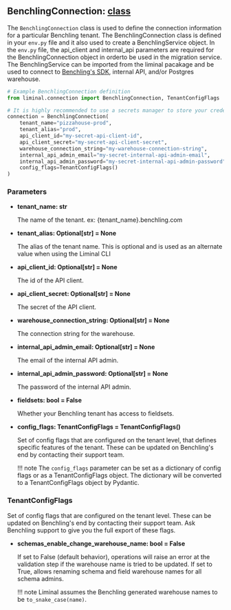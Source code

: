 ## BenchlingConnection: [class](https://github.com/dynotx/liminal-orm/blob/main/liminal/connection/benchling_connection.py)

The `BenchlingConnection` class is used to define the connection information for a particular Benchling tenant. The BenchlingConnection class is defined in your `env.py` file and it also used to create a BenchlingService object. In the `env.py` file, the api_client and internal_api parameters are required for the BenchlingConnection object in orderto be used in the migration service. The BenchlingService can be imported from the liminal pacakage and be used to connect to [Benchling's SDK](https://docs.benchling.com/docs/getting-started-with-the-sdk), internal API, and/or Postgres warehouse.

```python
# Example BenchlingConnection definition
from liminal.connection import BenchlingConnection, TenantConfigFlags

# It is highly recommended to use a secrets manager to store your credentials.
connection = BenchlingConnection(
    tenant_name="pizzahouse-prod",
    tenant_alias="prod",
    api_client_id="my-secret-api-client-id",
    api_client_secret="my-secret-api-client-secret",
    warehouse_connection_string="my-warehouse-connection-string",
    internal_api_admin_email="my-secret-internal-api-admin-email",
    internal_api_admin_password="my-secret-internal-api-admin-password",
    config_flags=TenantConfigFlags()
)
```

### Parameters

- **tenant_name: str**

    The name of the tenant. ex: {tenant_name}.benchling.com

- **tenant_alias: Optional[str] = None**

    The alias of the tenant name. This is optional and is used as an alternate value when using the Liminal CLI

- **api_client_id: Optional[str] = None**

    The id of the API client.

- **api_client_secret: Optional[str] = None**

    The secret of the API client.

- **warehouse_connection_string: Optional[str] = None**

    The connection string for the warehouse.

- **internal_api_admin_email: Optional[str] = None**

    The email of the internal API admin.

- **internal_api_admin_password: Optional[str] = None**

    The password of the internal API admin.

- **fieldsets: bool = False**

    Whether your Benchling tenant has access to fieldsets.

- **config_flags: TenantConfigFlags = TenantConfigFlags()**

    Set of config flags that are configured on the tenant level, that defines specific features of the tenant. These can be updated on Benchling's end by contacting their support team.

    !!! note
        The `config_flags` parameter can be set as a dictionary of config flags or as a TenantConfigFlags object. The dictionary will be converted to a TenantConfigFlags object by Pydantic.

### TenantConfigFlags

Set of config flags that are configured on the tenant level. These can be updated on Benchling's end by contacting their support team.
Ask Benchling support to give you the full export of these flags.

- **schemas_enable_change_warehouse_name: bool = False**

    If set to False (default behavior), operations will raise an error at the validation step if the warehouse name is tried to be updated. If set to True, allows renaming schema and field warehouse names for all schema admins.

    !!! note
        Liminal assumes the Benchling generated warehouse names to be `to_snake_case(name)`.
